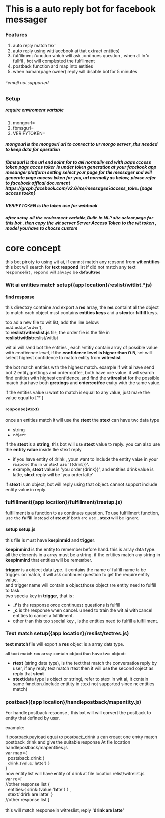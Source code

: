 <h1>
This is a auto reply bot for facebook messager
</h1>

<h3>
Features
</h3>
  <ol>
     <li>auto reply match text</li>
     <li>auto reply using wit(facebook ai that extract entities)</li>
     <li>
     fulfillment function which will ask continues question , when all info fullfil , bot will complested the fulfillment
     </li>
     <li>
       postback function and map into entities
     </li>
     <li>when human(page owner) reply will disable bot for 5 minutes</li>
 </ol>
<h6>
  *emoji not supported
</h6>
<h3>
  Setup
</h3>
<h5>
require enviroment variable
</h5>

<ol>
<li>mongourl=</li>
<li>fbmsgurl=</li>
<li>VERIFYTOKEN=</li>
</ol>

<h5>
  mongourl is the mongourl url to connect to ur mongo server
  ,this needed to keep data for operation

</h5>

<h5>
  fbmsgurl is the url end point for 
  to api 
  normally end with page access token  
  page acces token is under token generation at your facebook app mesanger platform setting
  select your page for the messager and will generate page access token
  for you, url normally as below, please refer to facebook offical docuement
   https://graph.facebook.com/v2.6/me/messages?access_toke={page access toekn}
</h5>
<h5>
  VERIFYTOKEN is the token use for webhook
</h5>

<h5>
    after setup all the enviroment variable,<b>Built-In NLP</b> site select page for this bot .
    then copy the wit server <b>Server Access Token</b> to the wit token , model you have to choose <b>custom</b>
</h5>

<h1>
  core concept
</h1>
<p>
this bot pirioty to using wit ai, if cannot match any repsond from <b>wit entities</b> 
  this bot will search for <b>text respond</b> list 
  if did not match any text responselist , repond will always be <b>defaultres</b>
</p>

<h3>
 Wit ai  entities match setup({app location}/reslist/witlist.*js)
</h3>
<h4>find response</h4>
  <p>
     this directory containe  and export a <b>res</b> array,
     the <b>res</b> containt all the object to match
     each object must contains <b>entities keys</b>
     and a <b>stext</b>or <b>fulfill</b> keys.
     
  </p>
  <p>
    too ad a new file to wit list, add the line below:<br/>
    add.addp('order');<br/>
    to<b> reslist/witreslist.js </b>file, the order file is the file in       <b>reslist/witlist</b>reslist/witlist
  </p>
  <p>
   wit ai will send bot the entities , each entitiy contain array of possible value with confidence      level,
   if the <b>confidence level is higher than 0.5</b>,
   bot will select highest confidence to match entity from 
   <b>witreslist</b>
  </p>
  <p>
    the bot match entities with the highest match.
    example if wit ai have send bot 2 entity,grettings and order:coffee, both have one value.
    it will search find entities with highest confidence,
    and find the <b>witreslist</b> for the possible match
    that have both <b>grettings</b> and <b>order:coffee</b> entity with the same value.
  </p>
  <p>
    if the entities value u want to match is equal to any value,
    just make the value equal to ['*']
  </p>
  
 
  <h4>
     response(stext)
  </h4>
  <p>
  once an entities match it will use the <b>stext</b>
  the <b>stext</b> can have two data type
  <ul>
  <li>string</li>
  <li>object</li>
  </ul>
  </p> 
  <p>
   if the <b>stext </b> is a <b>string</b>,
   this bot will use <b>stext</b> value to reply.
   you can also use the <b>entity value</b> 
   inside the stext reply. 
   <ul>
     <li>
        if you have entity of drink , youn want to lnclude the entity value in your respond
        the in ur stext use '{{drink}}'.
      </li>
      <li>
        example, <b>stext</b> value is 'you order {drink}}',
        and entities drink value is latte, <b>stext</b> reply will be
        'you order latte'
      </li>
   </ul>
  </p>
  <p>
    if <b>stext</b> is an object, 
    bot will reply using that object.
    cannot support include entity value in reply.
  </p>

  <h3>
  fulfillment({app location}/fulfillment/trsetup.js)
  </h3>
  <p>
    fulfillment is a function to as continues question.
    To use fulfillment function, use the <b>fulfill</b> instead of
    <b>stext</b>.if both are use ,<b> stext </b>will be ignore.
  </p>

  <h4>setup setup.js</h4>
  <p>
    this file is must have <b>keepinmid</b> and <b>trigger</b>.
  </p>
  <p>
    <b>keepinmind</b> is the entity to remember before hand.
    this is array data type.<br/>
    all the elements in a array must be a string.
    if the entities match any string in <b>keepinmind</b>
    that entities will be remember.
  </p>
  <p>
    <b>trigger</b> is a object data type.
    it contains the name of fulfill name to be trigger.
    on match, it will ask continues question to get the require entity value.
    <br/>
    and trigger name will contain a object,those object are entity need to fulfill to task.
    <br/>
    two special key in <b>trigger</b>,
    that is :
    <ul>
      <li>
        <b>_f</b> is the response once continuesz questions is fulfill
      </li>
      <li>
        <b>_c</b> is the response when cancel. u need to train the wit ai with cancel entities 
        to cancel a fulfillment.
      </li>
    <li>
    other than this teo special key , is the entities need to fulfill a fulfillment.
    </li>
    </ul>
 </p>
 
 
 <h3>
 Text match setup({app location}/reslist/textres.js)
 </h3>
 
 <p>
   <b>text match</b> file will export a <b>res</b> object is a array      data type.
 </p>
 <p>
   all text match res array contain object that have two object:
   <ul>
     <li>
     <b>rtext</b> (string data type), is the text that match the            conversation reply by user, 
     if any reply text match rtext then it will use the second 
     object as reply that <b>stext</b>
     </li>
     <li>
     <b>stext</b>(data type is object or string), 
     refer to stext in wit ai, it contain same function.(include      
     entitity in stext not supported since no entities match)
     </li>
   </ul>
 </p>
 
 
 
 <h3>
   postback({app location}/handlepostback/mapentity.js)
 </h3>
 <p>
    For handle postback response , this bot will will convert the postback to entity that defined by user.    
 </p>
 <p>
   example:
 </p>
 <p>
   if postback.payload equal to postback_drink
   u can creaet one entity match postback_drink and give the suitable response
   At file location handlepostback/mapentities.js<br/>
   var map={<br/>
     &nbsp  postsback_drink:{<br/>
      &nbsp     drink:{value:'latte'}
       }<br/>
   }<br/>
    now entity list will have entity of drink 
    at file location relist/witrelist.js<br/>
    var re=[<br/>
    //other response list
      {<br/>
     &nbsp   entities:{
            drink:{value:'latte'}
        }
        ,<br/>
       &nbsp stext:'drink are latte'
      }<br/>
    //other response list
    ]<br/>
    <br/>
    this will match response in witreslist, reply <b>'drink are latte'</b>
 </p>